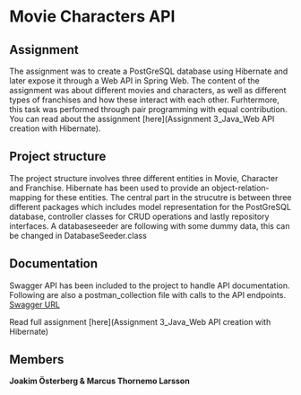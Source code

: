 # Movie Characters API

## Assignment

The assignment was to create a PostGreSQL database using Hibernate and later expose it through a Web API in Spring Web. The content of the assignment was about different movies and characters, as well as different types of franchises and how these interact with each other. Furhtermore, this task was performed through pair programming with equal contribution. You can read about the assignment [here](Assignment 3_Java_Web API creation with Hibernate).

## Project structure

The project structure involves three different entities in Movie, Character and Franchise. Hibernate has been used to provide an object-relation-mapping for these entities. The central part in the strucutre is between three different packages which includes model representation for the PostGreSQL database, controller classes for CRUD operations and lastly repository interfaces. A databaseseeder are following with some dummy data, this can be changed in DatabaseSeeder.class

## Documentation
Swagger API has been included to the project to handle API documentation. Following are also a postman_collection file with calls to the API endpoints. [Swagger URL](http://localhost:8080/swagger-ui.html)

Read full assignment [here](Assignment 3_Java_Web API creation with Hibernate)

## Members
**Joakim Österberg & Marcus Thornemo Larsson**
